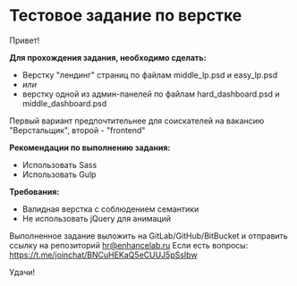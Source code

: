# Тестовое задание по верстке

Привет!

**Для прохождения задания, необходимо сделать:**
- Верстку "лендинг" страниц по файлам middle_lp.psd и easy_lp.psd
- *или*
- верстку одной из админ-панелей по файлам hard_dashboard.psd и middle_dashboard.psd

Первый вариант предпочтительнее для соискателей на вакансию "Верстальщик", второй - "frontend"

**Рекомендации по выполнению задания:**
- Использовать Sass
- Использовать Gulp

**Требования:**
- Валидная верстка с соблюдением семантики
- Не использовать jQuery для анимаций

Выполненное задание выложить на GitLab/GitHub/BitBucket и отправить ссылку на репозиторий hr@enhancelab.ru
Если есть вопросы: https://t.me/joinchat/BNCuHEKaQ5eCUUJ5pSsIbw

Удачи!
